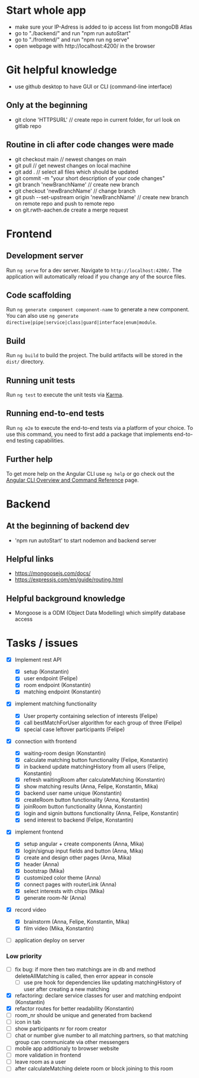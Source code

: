 # Start whole app
- make sure your IP-Adress is added to ip access list from mongoDB Atlas
- go to "./backend/" and run "npm run autoStart"
- go to "./frontend/" and run "npm run ng serve"
- open webpage with http://localhost:4200/ in the browser

# Git helpful knowledge
- use github desktop to have GUI or CLI (command-line interface)

## Only at the beginning
- git clone 'HTTPSURL' // create repo in current folder, for url look on gitlab repo

## Routine in cli after code changes were made
- git checkout main // newest changes on main
- git pull // get newest changes on local machine
- git add . // select all files which should be updated
- git commit -m "your short description of your code changes"
- git branch 'newBranchName' // create new branch
- git checkout 'newBranchName' // change branch
- git push --set-upstream origin 'newBranchName' // create new branch on remote repo and push to remote repo
- on git.rwth-aachen.de create a merge request

# Frontend

## Development server

Run `ng serve` for a dev server. Navigate to `http://localhost:4200/`. The application will automatically reload if you change any of the source files.

## Code scaffolding

Run `ng generate component component-name` to generate a new component. You can also use `ng generate directive|pipe|service|class|guard|interface|enum|module`.

## Build

Run `ng build` to build the project. The build artifacts will be stored in the `dist/` directory.

## Running unit tests

Run `ng test` to execute the unit tests via [Karma](https://karma-runner.github.io).

## Running end-to-end tests

Run `ng e2e` to execute the end-to-end tests via a platform of your choice. To use this command, you need to first add a package that implements end-to-end testing capabilities.

## Further help

To get more help on the Angular CLI use `ng help` or go check out the [Angular CLI Overview and Command Reference](https://angular.io/cli) page.

# Backend
## At the beginning of backend dev
- 'npm run autoStart' to start nodemon and backend server

## Helpful links
- https://mongoosejs.com/docs/
- https://expressjs.com/en/guide/routing.html

## Helpful background knowledge
- Mongoose is a ODM (Object Data Modelling) which simplify database access

# Tasks / issues
- [x] Implement rest API 
    - [x] setup (Konstantin)
    - [x] user endpoint (Felipe)
    - [x] room endpoint (Konstantin)
    - [x] matching endpoint (Konstantin)
- [x] implement matching functionality
    - [x] User property containing selection of interests (Felipe)
    - [x] call bestMatchForUser algorithm for each group of three (Felipe)
    - [x] special case leftover participants (Felipe)
- [x] connection with frontend
    - [x] waiting-room design (Konstantin)
    - [x] calculate matching button functionality (Felipe, Konstantin)
    - [x] in backend update matchingHistory from all users (Felipe, Konstantin)
    - [x] refresh waitingRoom after calculateMatching (Konstantin)
    - [x] show matching results (Anna, Felipe, Konstantin, Mika)
    - [x] backend user name unique (Konstantin)
    - [x] createRoom button functionality (Anna, Konstantin)
    - [x] joinRoom button functionality (Anna, Konstantin)
    - [x] login and signin buttons functionality (Anna, Felipe, Konstantin)
    - [x] send interest to backend (Felipe, Konstantin)
- [x] implement frontend
    - [x] setup angular + create components (Anna, Mika)
    - [x] login/signup input fields and button (Anna, Mika)
    - [x] create and design other pages (Anna, Mika)
    - [x] header (Anna)
    - [x] bootstrap (Mika)
    - [x] customized color theme (Anna)
    - [x] connect pages with routerLink (Anna)
    - [x] select interests with chips (Mika)
    - [x] generate room-Nr (Anna)
- [x] record video
    - [x] brainstorm (Anna, Felipe, Konstantin, Mika)
    - [x] film video (Mika, Konstantin)
- [ ] application deploy on server


### Low priority
- [ ] fix bug: if more then two matchings are in db and method deleteAllMatching is called, then error appear in console 
    - [ ] use pre hook for dependencies like updating matchingHistory of user after creating a new matching
- [x] refactoring: declare service classes for user and matching endpoint (Konstantin)
- [x] refactor routes for better readability (Konstantin)
- [ ] room_nr should be unique and generated from backend
- [ ] icon in tab
- [ ] show participants nr for room creator
- [ ] chat or number give number to all matching partners, so that matching group can communicate via other messengers
- [ ] mobile app additionaly to browser website
- [ ] more validation in frontend
- [ ] leave room as a user
- [ ] after calculateMatching delete room or block joining to this room
